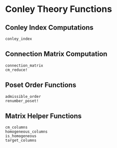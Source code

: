 # Conley Theory Functions

## Conley Index Computations

```@docs
conley_index
```

## Connection Matrix Computation

```@docs
connection_matrix
cm_reduce!
```

## Poset Order Functions

```@docs
admissible_order
renumber_poset!
```

## Matrix Helper Functions

```@docs
cm_columns
homogeneous_columns
is_homogeneous
target_columns
```

